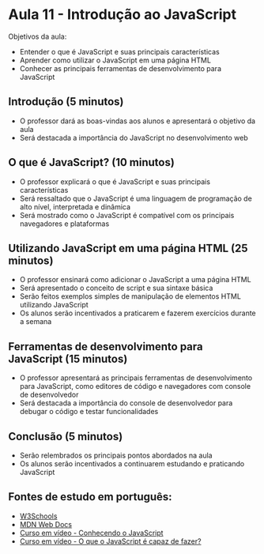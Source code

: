 # Aula 11 - Introdução ao JavaScript

Objetivos da aula:

- Entender o que é JavaScript e suas principais características
- Aprender como utilizar o JavaScript em uma página HTML
- Conhecer as principais ferramentas de desenvolvimento para JavaScript

## Introdução (5 minutos)

- O professor dará as boas-vindas aos alunos e apresentará o objetivo da aula
- Será destacada a importância do JavaScript no desenvolvimento web

## O que é JavaScript? (10 minutos)

- O professor explicará o que é JavaScript e suas principais características
- Será ressaltado que o JavaScript é uma linguagem de programação de alto nível, interpretada e dinâmica
- Será mostrado como o JavaScript é compatível com os principais navegadores e plataformas

## Utilizando JavaScript em uma página HTML (25 minutos)

- O professor ensinará como adicionar o JavaScript a uma página HTML
- Será apresentado o conceito de script e sua sintaxe básica
- Serão feitos exemplos simples de manipulação de elementos HTML utilizando JavaScript
- Os alunos serão incentivados a praticarem e fazerem exercícios durante a semana

## Ferramentas de desenvolvimento para JavaScript (15 minutos)

- O professor apresentará as principais ferramentas de desenvolvimento para JavaScript, como editores de código e navegadores com console de desenvolvedor
- Será destacada a importância do console de desenvolvedor para debugar o código e testar funcionalidades

## Conclusão (5 minutos)

- Serão relembrados os principais pontos abordados na aula
- Os alunos serão incentivados a continuarem estudando e praticando JavaScript

## Fontes de estudo em português:

- [W3Schools](https://www.w3schools.com/js/)
- [MDN Web Docs](https://developer.mozilla.org/pt-BR/docs/Web/JavaScript)
- [Curso em vídeo - Conhecendo o JavaScript](https://www.youtube.com/watch?v=uzEhd3Lugik&list=PLntvgXM11X6pi7mW0O4ZmfUI1xDSIbmTm&index=2&ab_channel=CursoemV%C3%ADdeo)
- [Curso em vídeo - O que o JavaScript é capaz de fazer?](https://www.youtube.com/watch?v=Ptbk2af68e8&list=PLntvgXM11X6pi7mW0O4ZmfUI1xDSIbmTm&index=3&ab_channel=CursoemV%C3%ADdeo)